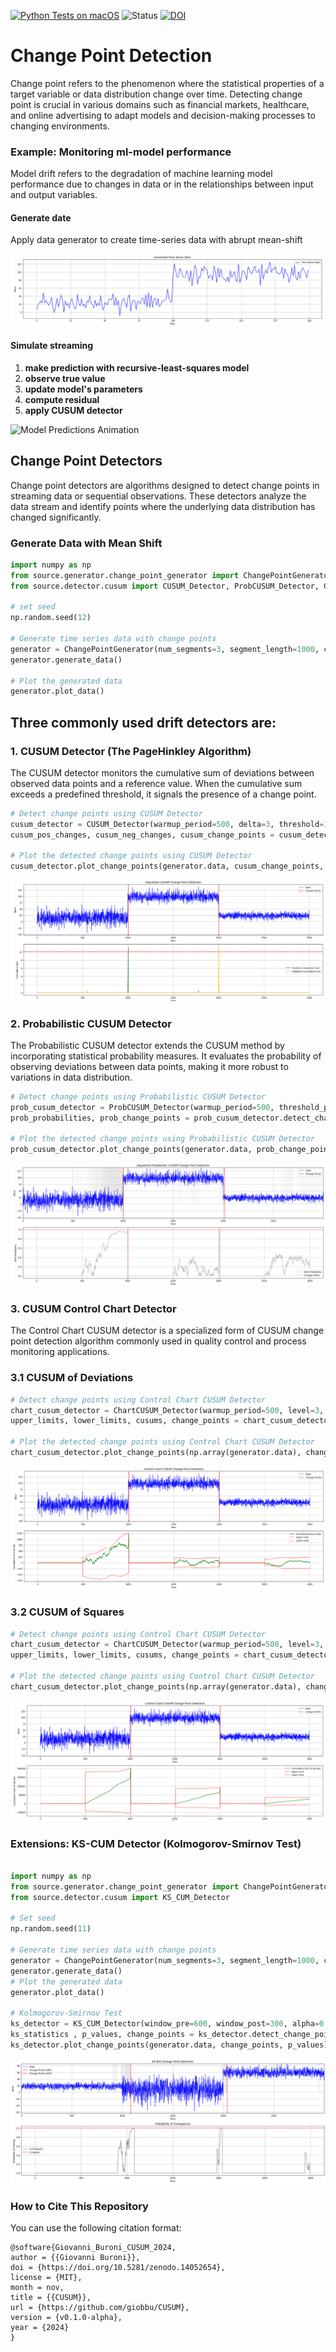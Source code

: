 [![Python Tests on macOS](https://github.com/giobbu/CUSUM/actions/workflows/python-tests.yml/badge.svg)](https://github.com/giobbu/CUSUM/actions/workflows/python-tests.yml)
![Status](https://img.shields.io/badge/status-development-orange)
[![DOI](https://zenodo.org/badge/DOI/10.5281/zenodo.14052654.svg)](https://doi.org/10.5281/zenodo.14052654)

# **Change Point Detection**

Change point refers to the phenomenon where the statistical properties of a target variable or data distribution change over time. Detecting change point is crucial in various domains such as financial markets, healthcare, and online advertising to adapt models and decision-making processes to changing environments.

### Example: Monitoring ml-model performance
Model drift refers to the degradation of machine learning model performance due to changes in data or in the relationships between input and output variables.

#### Generate date
Apply data generator to create time-series data with abrupt mean-shift

![Image Alt Text](img/monitoring.png)

#### Simulate streaming
1. **make prediction with recursive-least-squares model**
2. **observe true value**
3. **update model's parameters**
4. **compute residual**
5. **apply CUSUM detector**

![Model Predictions Animation](img/monitoring.gif?raw=true)

## **Change Point Detectors**

Change point detectors are algorithms designed to detect change points in streaming data or sequential observations. These detectors analyze the data stream and identify points where the underlying data distribution has changed significantly.

### **Generate Data with Mean Shift**
```python 
import numpy as np
from source.generator.change_point_generator import ChangePointGenerator
from source.detector.cusum import CUSUM_Detector, ProbCUSUM_Detector, ChartCUSUM_Detector

# set seed
np.random.seed(12)

# Generate time series data with change points
generator = ChangePointGenerator(num_segments=3, segment_length=1000, change_point_type='sudden_shift')
generator.generate_data()

# Plot the generated data
generator.plot_data()
```

## **Three commonly used drift detectors are:**

### **1. CUSUM Detector (The PageHinkley Algorithm)**

The CUSUM detector monitors the cumulative sum of deviations between observed data points and a reference value. When the cumulative sum exceeds a predefined threshold, it signals the presence of a change point.

```python 
# Detect change points using CUSUM Detector
cusum_detector = CUSUM_Detector(warmup_period=500, delta=3, threshold=10)
cusum_pos_changes, cusum_neg_changes, cusum_change_points = cusum_detector.detect_change_points(np.array(generator.data))

# Plot the detected change points using CUSUM Detector
cusum_detector.plot_change_points(generator.data, cusum_change_points, cusum_pos_changes, cusum_neg_changes)
```

![Image Alt Text](img/cusum.png)

### **2. Probabilistic CUSUM Detector**

The Probabilistic CUSUM detector extends the CUSUM method by incorporating statistical probability measures. It evaluates the probability of observing deviations between data points, making it more robust to variations in data distribution.

```python 
# Detect change points using Probabilistic CUSUM Detector
prob_cusum_detector = ProbCUSUM_Detector(warmup_period=500, threshold_probability=0.01)
prob_probabilities, prob_change_points = prob_cusum_detector.detect_change_points(np.array(generator.data))

# Plot the detected change points using Probabilistic CUSUM Detector
prob_cusum_detector.plot_change_points(generator.data, prob_change_points, prob_probabilities)
```

![Image Alt Text](img/probcusum.png)


### **3. CUSUM Control Chart Detector**

The Control Chart CUSUM detector is a specialized form of CUSUM change point detection algorithm commonly used in quality control and process monitoring applications.

### **3.1 CUSUM of Deviations**

```python 
# Detect change points using Control Chart CUSUM Detector
chart_cusum_detector = ChartCUSUM_Detector(warmup_period=500, level=3, deviation_type='dev')
upper_limits, lower_limits, cusums, change_points = chart_cusum_detector.detect_change_points(np.array(generator.data))

# Plot the detected change points using Control Chart CUSUM Detector
chart_cusum_detector.plot_change_points(np.array(generator.data), change_points, cusums, upper_limits, lower_limits)
```

![Image Alt Text](img/chartcusum_dev.png)

### **3.2 CUSUM of Squares**

```python 
# Detect change points using Control Chart CUSUM Detector
chart_cusum_detector = ChartCUSUM_Detector(warmup_period=500, level=3, deviation_type='sqr-dev')
upper_limits, lower_limits, cusums, change_points = chart_cusum_detector.detect_change_points(np.array(generator.data))

# Plot the detected change points using Control Chart CUSUM Detector
chart_cusum_detector.plot_change_points(np.array(generator.data), change_points, cusums, upper_limits, lower_limits)
```

![Image Alt Text](img/chartcusum_sqr.png)


### **Extensions: KS-CUM Detector (Kolmogorov-Smirnov Test)**

```python 

import numpy as np
from source.generator.change_point_generator import ChangePointGenerator
from source.detector.cusum import KS_CUM_Detector

# Set seed
np.random.seed(11)

# Generate time series data with change points
generator = ChangePointGenerator(num_segments=3, segment_length=1000, change_point_type='sudden_shift')
generator.generate_data()
# Plot the generated data
generator.plot_data()

# Kolmogorov-Smirnov Test
ks_detector = KS_CUM_Detector(window_pre=600, window_post=300, alpha=0.001)
ks_statistics , p_values, change_points = ks_detector.detect_change_points(np.array(generator.data))
ks_detector.plot_change_points(generator.data, change_points, p_values)
```

![Image Alt Text](img/kscum.png)

### How to Cite This Repository

You can use the following citation format:

```
@software{Giovanni_Buroni_CUSUM_2024,
author = {{Giovanni Buroni}},
doi = {https://doi.org/10.5281/zenodo.14052654},
license = {MIT},
month = nov,
title = {{CUSUM}},
url = {https://github.com/giobbu/CUSUM},
version = {v0.1.0-alpha},
year = {2024}
}
```
 
